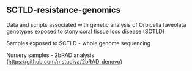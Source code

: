 ## SCTLD-resistance-genomics
Data and scripts associated with genetic analysis of Orbicella faveolata genotypes exposed to stony coral tissue loss disease (SCTLD)

Samples exposed to SCTLD - whole genome sequencing

Nursery samples - 2bRAD analysis (https://github.com/mstudiva/2bRAD_denovo)
